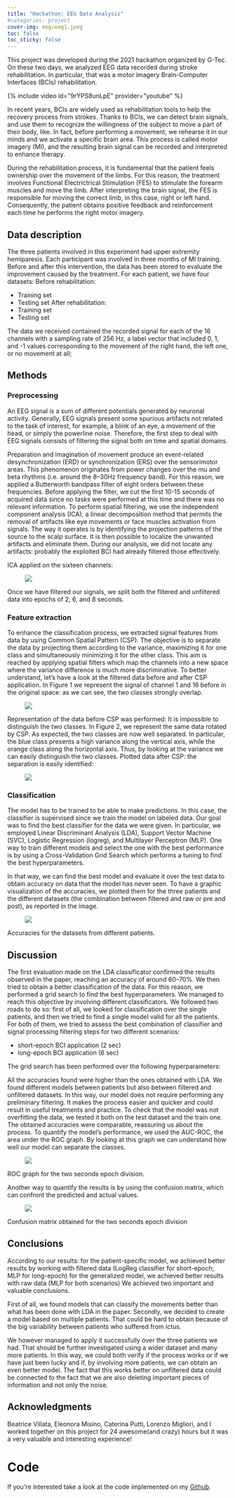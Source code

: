 ```yaml
---
title: "Hackathon: EEG Data Analysis"
#categories: project
cover-img: eeg/eeg1.jpeg
toc: false
toc_sticky: false
---
```



This project was developed during the 2021 hackathon organized by G-Tec. On these two days, we analyzed EEG data recorded during stroke rehabilitation. In particular, that was a motor imagery Brain-Computer Interfaces (BCIs) rehabilitation. 

{% include video id="9rYPS8unLpE" provider="youtube" %}


In recent years, BCIs are widely used as rehabilitation tools to help the recovery process from strokes.
Thanks to BCIs, we can detect brain signals, and use them to recognize the willingness of the subject to move a part of their body, like. In fact, before performing a movement, we rehearse it in our minds and we activate a specific brain area. This process is called motor imagery (MI), and the resulting brain signal can be recorded and interpreted to enhance therapy.

During the rehabilitation process, it is fundamental that the patient feels ownership over the movement of the limbs. For this reason, the treatment involves Functional Electrictrical Stimulation (FES) to stimulate the forearm muscles and move the limb. After interpreting the brain signal, the FES is responsible for moving the correct limb, in this case, right or left hand. Consequently, the patient obtains positive feedback and reinforcement each time he performs the right motor imagery.


## Data description
The three patients involved in this experiment had upper extremity hemiparesis. Each participant was involved in three months of MI training. Before and after this intervention, the data has been stored to evaluate the improvement caused by the treatment.
For each patient, we have four datasets:
Before rehabilitation:
- Training set 
- Testing set
After rehabilitation:
- Training set
- Testing set

The data we received contained the recorded signal for each of the 16 channels with a sampling rate of 256 Hz, a label vector that included 0, 1, and -1 values corresponding to the movement of the right hand, the left one, or no movement at all;

## Methods
### Preprocessing
An EEG signal is a sum of different potentials generated by neuronal activity. Generally, EEG signals present some spurious artifacts not related to the task of interest, for example, a blink of an eye, a movement of the head, or simply the powerline noise. Therefore, the first step to deal with EEG signals consists of filtering the signal both on time and spatial domains. 



Preparation and imagination of movement produce an event-related desynchronization (ERD) or synchronization (ERS) over the sensorimotor areas. This phenomenon originates from power changes over the mu and beta rhythms (i.e. around the 8–30Hz frequency band). For this reason, we applied a Butterworth bandpass filter of eight orders between these frequencies.
Before applying the filter, we cut the first 10-15 seconds of acquired data since no tasks were performed at this time and there was no relevant information.
To perform spatial filtering, we use the independent component analysis (ICA), a linear decomposition method that permits the removal of artifacts like eye movements or face muscles activation from signals. The way it operates is by identifying the projection patterns of the source to the scalp surface. It is then possible to localize the unwanted artifacts and eliminate them. 
During our analysis, we did not locate any artifacts: probably the exploited BCI had already filtered those effectively.

ICA applied on the sixteen channels:

<figure>
	<a href="../eeg/eeg2.png"><img src="../eeg/eeg2.png"></a>
	<figcaption></figcaption>
</figure>


Once we have filtered our signals, we split both the filtered and unfiltered data into epochs of 2, 6, and 8 seconds.

### Feature extraction
To enhance the classification process, we extracted signal features from data by using Common Spatial Pattern (CSP). The objective is to separate the data by projecting them according to the variance, maximizing it for one class and simultaneously minimizing it for the other class. This aim is reached by applying spatial filters which map the channels into a new space where the variance difference is much more discriminative.
To better understand, let’s have a look at the filtered data before and after  CSP application. In Figure 1 we represent the signal of channel 1 and 16 before in the original space: as we can see, the two classes strongly overlap.

<figure>
	<a href="../eeg/eeg3.png"><img src="../eeg/eeg3.png"></a>
	<figcaption></figcaption>
</figure>

Representation of the data before CSP was performed: It is impossible to distinguish the two classes.
In Figure 2, we represent the same data rotated by CSP. As expected, the two classes are now well separated. In particular, the blue class presents a high variance along the vertical axis, while the orange class along the horizontal axis. Thus, by looking at the variance we can easily distinguish the two classes.
Plotted data after CSP: the separation is easily identified:


<figure>
	<a href="../eeg/eeg4.png"><img src="../eeg/eeg4.png"></a>
	<figcaption></figcaption>
</figure>

### Classification
The model has to be trained to be able to make predictions. In this case, the classifier is supervised since we train the model on labeled data.
Our goal was to find the best classifier for the data we were given. In particular, we employed Linear Discriminant Analysis (LDA), Support Vector Machine (SVC), Logistic Regression (logreg), and Multilayer Perceptron (MLP).
One way to train different models and select the one with the best performance is by using a Cross-Validation Grid Search which performs a tuning to find the best hyperparameters. 

In that way, we can find the best model and evaluate it over the test data to obtain accuracy on data that the model has never seen.
To have a graphic visualization of the accuracies, we plotted them for the three patients and the different datasets (the combination between filtered and raw or pre and post), as reported in the image.


<figure>
	<a href="../eeg/eeg5.png"><img src="../eeg/eeg5.png"></a>
	<figcaption></figcaption>
</figure>

Accuracies for the datasets from different patients.

## Discussion
The first evaluation made on the LDA classificator confirmed the results observed in the paper, reaching an accuracy of around 60–70%.
We then tried to obtain a better classification of the data. For this reason, we performed a grid search to find the best hyperparameters.
We managed to reach this objective by involving different classificators. We followed two roads to do so: first of all, we looked for classification over the single patients, and then we tried to find a single model valid for all the patients.
For both of them, we tried to assess the best combination of classifier and signal processing filtering steps for two different scenarios:
- short-epoch BCI application (2 sec)
- long-epoch BCI application (6 sec)

The grid search has been performed over the following hyperparameters:

All the accuracies found were higher than the ones obtained with LDA. We found different models between patients but also between filtered and unfiltered datasets. In this way, our model does not require performing any preliminary filtering. It makes the process easier and quicker and could result in useful treatments and practice.
To check that the model was not overfitting the data, we tested it both on the test dataset and the train one. The obtained accuracies were comparable, reassuring us about the process.
To quantify the model’s performance, we used the AUC-ROC, the area under the ROC graph. By looking at this graph we can understand how well our model can separate the classes.

<figure>
	<a href="../eeg/eeg6.png"><img src="../eeg/eeg6.png"></a>
	<figcaption></figcaption>
</figure>

ROC graph for the two seconds epoch division.

Another way to quantify the results is by using the confusion matrix, which can confront the predicted and actual values.

<figure>
	<a href="../eeg/eeg7.png"><img src="../eeg/eeg7.png"></a>
	<figcaption></figcaption>
</figure>

Confusion matrix obtained for the two seconds epoch division
## Conclusions
According to our results:
for the patient-specific model, we achieved better results by working with filtered data (LogReg classifier for short-epoch; MLP for long-epoch)
for the generalized model, we achieved better results with raw data (MLP for both scenarios)
We achieved two important and valuable conclusions. 

First of all, we found models that can classify the movements better than what has been done with LDA in the paper. 
Secondly, we decided to create a model based on multiple patients. That could be hard to obtain because of the big variability between patients who suffered from ictus. 

We however managed to apply it successfully over the three patients we had. That should be further investigated using a wider dataset and many more patients. In this way, we could both verify if the process works or if we have just been lucky and if, by involving more patients, we can obtain an even better model. The fact that this works better on unfiltered data could be connected to the fact that we are also deleting important pieces of information and not only the noise.

## Acknowledgments 
Beatrice Villata, Eleonora Misino, Caterina Putti, Lorenzo Migliori, and I worked together on this project for 24 awesome(and crazy) hours but it was a very valuable and interesting experience!

# Code
If you're interested take a look at the code implemented on my [Github](https://github.com/pietro-sillano/Stroke_Rehab_EEG).